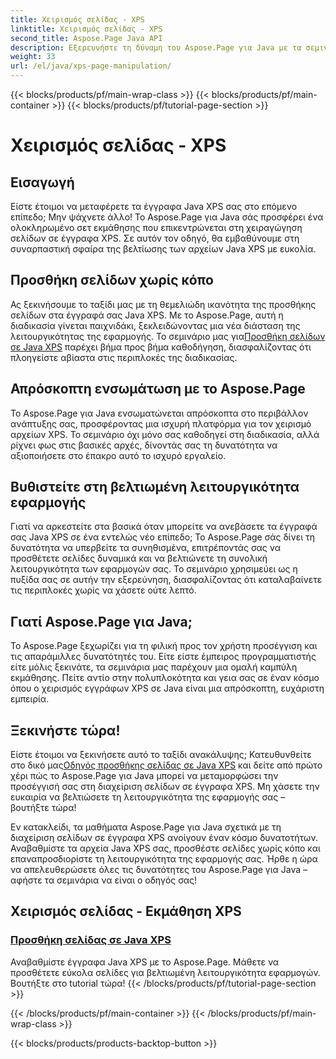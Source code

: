 ```yaml
---
title: Χειρισμός σελίδας - XPS
linktitle: Χειρισμός σελίδας - XPS
second_title: Aspose.Page Java API
description: Εξερευνήστε τη δύναμη του Aspose.Page για Java με τα σεμινάρια μας. Αναβαθμίστε τα έγγραφα Java XPS προσθέτοντας αβίαστα σελίδες για βελτιωμένη λειτουργικότητα εφαρμογής.
weight: 33
url: /el/java/xps-page-manipulation/
---
```


{{< blocks/products/pf/main-wrap-class >}}
{{< blocks/products/pf/main-container >}}
{{< blocks/products/pf/tutorial-page-section >}}

# Χειρισμός σελίδας - XPS


## Εισαγωγή

Είστε έτοιμοι να μεταφέρετε τα έγγραφα Java XPS σας στο επόμενο επίπεδο; Μην ψάχνετε άλλο! Το Aspose.Page για Java σάς προσφέρει ένα ολοκληρωμένο σετ εκμάθησης που επικεντρώνεται στη χειραγώγηση σελίδων σε έγγραφα XPS. Σε αυτόν τον οδηγό, θα εμβαθύνουμε στη συναρπαστική σφαίρα της βελτίωσης των αρχείων Java XPS με ευκολία.

## Προσθήκη σελίδων χωρίς κόπο

 Ας ξεκινήσουμε το ταξίδι μας με τη θεμελιώδη ικανότητα της προσθήκης σελίδων στα έγγραφά σας Java XPS. Με το Aspose.Page, αυτή η διαδικασία γίνεται παιχνιδάκι, ξεκλειδώνοντας μια νέα διάσταση της λειτουργικότητας της εφαρμογής. Το σεμινάριο μας για[Προσθήκη σελίδων σε Java XPS](./add-page/) παρέχει βήμα προς βήμα καθοδήγηση, διασφαλίζοντας ότι πλοηγείστε αβίαστα στις περιπλοκές της διαδικασίας.

## Απρόσκοπτη ενσωμάτωση με το Aspose.Page

Το Aspose.Page για Java ενσωματώνεται απρόσκοπτα στο περιβάλλον ανάπτυξης σας, προσφέροντας μια ισχυρή πλατφόρμα για τον χειρισμό αρχείων XPS. Το σεμινάριο όχι μόνο σας καθοδηγεί στη διαδικασία, αλλά ρίχνει φως στις βασικές αρχές, δίνοντάς σας τη δυνατότητα να αξιοποιήσετε στο έπακρο αυτό το ισχυρό εργαλείο.

## Βυθιστείτε στη βελτιωμένη λειτουργικότητα εφαρμογής

Γιατί να αρκεστείτε στα βασικά όταν μπορείτε να ανεβάσετε τα έγγραφά σας Java XPS σε ένα εντελώς νέο επίπεδο; Το Aspose.Page σάς δίνει τη δυνατότητα να υπερβείτε τα συνηθισμένα, επιτρέποντάς σας να προσθέτετε σελίδες δυναμικά και να βελτιώνετε τη συνολική λειτουργικότητα των εφαρμογών σας. Το σεμινάριο χρησιμεύει ως η πυξίδα σας σε αυτήν την εξερεύνηση, διασφαλίζοντας ότι καταλαβαίνετε τις περιπλοκές χωρίς να χάσετε ούτε λεπτό.

## Γιατί Aspose.Page για Java;

Το Aspose.Page ξεχωρίζει για τη φιλική προς τον χρήστη προσέγγιση και τις απαράμιλλες δυνατότητές του. Είτε είστε έμπειρος προγραμματιστής είτε μόλις ξεκινάτε, τα σεμινάρια μας παρέχουν μια ομαλή καμπύλη εκμάθησης. Πείτε αντίο στην πολυπλοκότητα και γεια σας σε έναν κόσμο όπου ο χειρισμός εγγράφων XPS σε Java είναι μια απρόσκοπτη, ευχάριστη εμπειρία.

## Ξεκινήστε τώρα!

 Είστε έτοιμοι να ξεκινήσετε αυτό το ταξίδι ανακάλυψης; Κατευθυνθείτε στο δικό μας[Οδηγός προσθήκης σελίδας σε Java XPS](./add-page/) και δείτε από πρώτο χέρι πώς το Aspose.Page για Java μπορεί να μεταμορφώσει την προσέγγισή σας στη διαχείριση σελίδων σε έγγραφα XPS. Μη χάσετε την ευκαιρία να βελτιώσετε τη λειτουργικότητα της εφαρμογής σας – βουτήξτε τώρα!

Εν κατακλείδι, τα μαθήματα Aspose.Page για Java σχετικά με τη διαχείριση σελίδων σε έγγραφα XPS ανοίγουν έναν κόσμο δυνατοτήτων. Αναβαθμίστε τα αρχεία Java XPS σας, προσθέστε σελίδες χωρίς κόπο και επαναπροσδιορίστε τη λειτουργικότητα της εφαρμογής σας. Ήρθε η ώρα να απελευθερώσετε όλες τις δυνατότητες του Aspose.Page για Java – αφήστε τα σεμινάρια να είναι ο οδηγός σας!
## Χειρισμός σελίδας - Εκμάθηση XPS
### [Προσθήκη σελίδας σε Java XPS](./add-page/)
Αναβαθμίστε έγγραφα Java XPS με το Aspose.Page. Μάθετε να προσθέτετε εύκολα σελίδες για βελτιωμένη λειτουργικότητα εφαρμογών. Βουτήξτε στο tutorial τώρα!
{{< /blocks/products/pf/tutorial-page-section >}}

{{< /blocks/products/pf/main-container >}}
{{< /blocks/products/pf/main-wrap-class >}}

{{< blocks/products/products-backtop-button >}}
